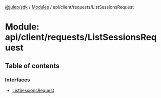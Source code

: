 [@julep/sdk](../README.md) / [Modules](../modules.md) / api/client/requests/ListSessionsRequest

# Module: api/client/requests/ListSessionsRequest

## Table of contents

### Interfaces

- [ListSessionsRequest](../interfaces/api_client_requests_ListSessionsRequest.ListSessionsRequest.md)
